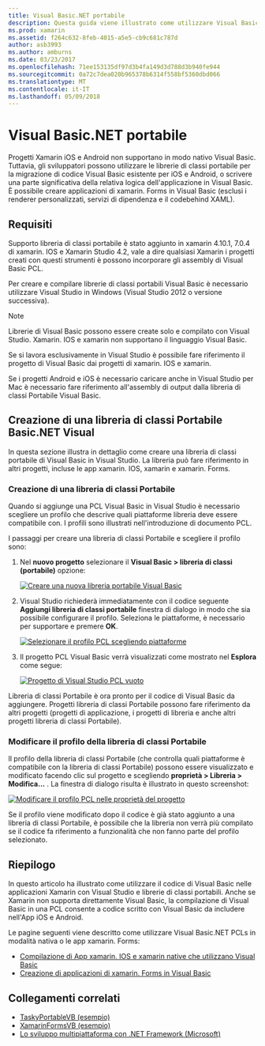 ```yaml
---
title: Visual Basic.NET portabile
description: Questa guida viene illustrato come utilizzare Visual Basic per scrivere i progetti libreria di classe portabile (PCL) che possono essere usati nelle soluzioni destinate a xamarin. IOS e xamarin.
ms.prod: xamarin
ms.assetid: f264c632-8feb-4015-a5e5-cb9c681c787d
author: asb3993
ms.author: amburns
ms.date: 03/23/2017
ms.openlocfilehash: 71ee153135df97d3b4fa149d3d788d3b940fe944
ms.sourcegitcommit: 0a72c7dea020b965378b6314f558bf5360dbd066
ms.translationtype: MT
ms.contentlocale: it-IT
ms.lasthandoff: 05/09/2018
---
```

# <a name="portable-visual-basicnet"></a>Visual Basic.NET portabile

Progetti Xamarin iOS e Android non supportano in modo nativo Visual Basic. Tuttavia, gli sviluppatori possono utilizzare le librerie di classi portabile per la migrazione di codice Visual Basic esistente per iOS e Android, o scrivere una parte significativa della relativa logica dell'applicazione in Visual Basic. È possibile creare applicazioni di xamarin. Forms in Visual Basic (esclusi i renderer personalizzati, servizi di dipendenza e il codebehind XAML).

## <a name="requirements"></a>Requisiti

Supporto libreria di classi portabile è stato aggiunto in xamarin 4.10.1, 7.0.4 di xamarin. IOS e Xamarin Studio 4.2, vale a dire qualsiasi Xamarin i progetti creati con questi strumenti è possono incorporare gli assembly di Visual Basic PCL.

Per creare e compilare librerie di classi portabili Visual Basic è necessario utilizzare Visual Studio in Windows (Visual Studio 2012 o versione successiva).

> [!NOTE]
> Librerie di Visual Basic possono essere create solo e compilato con Visual Studio. Xamarin. IOS e xamarin non supportano il linguaggio Visual Basic.
>
> Se si lavora esclusivamente in Visual Studio è possibile fare riferimento il progetto di Visual Basic dai progetti di xamarin. IOS e xamarin.
>
> Se i progetti Android e iOS è necessario caricare anche in Visual Studio per Mac è necessario fare riferimento all'assembly di output dalla libreria di classi Portabile Visual Basic.


## <a name="creating-a-visual-basicnet-pcl"></a>Creazione di una libreria di classi Portabile Basic.NET Visual

In questa sezione illustra in dettaglio come creare una libreria di classi portabile di Visual Basic in Visual Studio.
La libreria può fare riferimento in altri progetti, incluse le app xamarin. IOS, xamarin e xamarin. Forms.

### <a name="creating-a-pcl"></a>Creazione di una libreria di classi Portabile

Quando si aggiunge una PCL Visual Basic in Visual Studio è necessario scegliere un profilo che descrive quali piattaforme libreria deve essere compatibile con. I profili sono illustrati nell'introduzione di documento PCL.

I passaggi per creare una libreria di classi Portabile e scegliere il profilo sono:

1.  Nel **nuovo progetto** selezionare il **Visual Basic > libreria di classi (portabile)** opzione:

    [![](images/image1-sml.png "Creare una nuova libreria portabile Visual Basic")](images/image1.png#lightbox)

1.  Visual Studio richiederà immediatamente con il codice seguente **Aggiungi libreria di classi portabile** finestra di dialogo in modo che sia possibile configurare il profilo. Seleziona le piattaforme, è necessario per supportare e premere **OK**.

    [![](images/image2-sml.png "Selezionare il profilo PCL scegliendo piattaforme")](images/image2.png#lightbox)

1.  Il progetto PCL Visual Basic verrà visualizzati come mostrato nel **Esplora** come segue:

    [![](images/image3-sml.png "Progetto di Visual Studio PCL vuoto")](images/image3.png#lightbox)


Libreria di classi Portabile è ora pronto per il codice di Visual Basic da aggiungere. Progetti libreria di classi Portabile possono fare riferimento da altri progetti (progetti di applicazione, i progetti di libreria e anche altri progetti libreria di classi Portabile).

### <a name="editing-the-pcl-profile"></a>Modificare il profilo della libreria di classi Portabile

Il profilo della libreria di classi Portabile (che controlla quali piattaforme è compatibile con la libreria di classi Portabile) possono essere visualizzato e modificato facendo clic sul progetto e scegliendo **proprietà > Libreria > Modifica...** . La finestra di dialogo risulta è illustrato in questo screenshot:

 [![](images/image4-sml.png "Modificare il profilo PCL nelle proprietà del progetto")](images/image4.png#lightbox)

Se il profilo viene modificato dopo il codice è già stato aggiunto a una libreria di classi Portabile, è possibile che la libreria non verrà più compilato se il codice fa riferimento a funzionalità che non fanno parte del profilo selezionato.


## <a name="summary"></a>Riepilogo

In questo articolo ha illustrato come utilizzare il codice di Visual Basic nelle applicazioni Xamarin con Visual Studio e librerie di classi portabili. Anche se Xamarin non supporta direttamente Visual Basic, la compilazione di Visual Basic in una PCL consente a codice scritto con Visual Basic da includere nell'App iOS e Android.

Le pagine seguenti viene descritto come utilizzare Visual Basic.NET PCLs in modalità nativa o le app xamarin. Forms:

- [Compilazione di App xamarin. IOS e xamarin native che utilizzano Visual Basic](native-apps.md)
- [Creazione di applicazioni di xamarin. Forms in Visual Basic](xamarin-forms.md)


## <a name="related-links"></a>Collegamenti correlati

- [TaskyPortableVB (esempio)](https://github.com/xamarin/mobile-samples/tree/master/VisualBasic/TaskyPortableVB)
- [XamarinFormsVB (esempio)](https://github.com/xamarin/mobile-samples/tree/master/VisualBasic/XamarinFormsVB)
- [Lo sviluppo multipiattaforma con .NET Framework (Microsoft)](http://msdn.microsoft.com/library/gg597391(v=vs.110).aspx)

